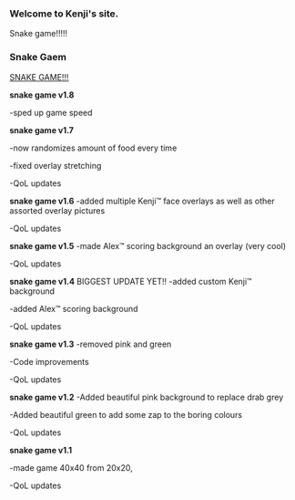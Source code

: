 ### Welcome to Kenji's site.
Snake game!!!!!

### Snake Gaem
[SNAKE GAME!!!](snakegame.html)

<b>snake game v1.8</b>

-sped up game speed

<b>snake game v1.7</b> 

-now randomizes amount of food every time

-fixed overlay stretching

-QoL updates

<b>snake game v1.6</b>
-added multiple Kenji™ face overlays as well as other assorted overlay pictures

-QoL updates

<b>snake game v1.5</b>
-made Alex™ scoring background an overlay (very cool)

-QoL updates

<b>snake game v1.4</b>
BIGGEST UPDATE YET!!
-added custom Kenji™ background

-added Alex™ scoring background

-QoL updates

<b>snake game v1.3</b>
-removed pink and green

-Code improvements

-QoL updates

<b>snake game v1.2</b>
-Added beautiful pink background to replace drab grey

-Added beautiful green to add some zap to the boring colours

-QoL updates


<b>snake game v1.1</b>

-made game 40x40 from 20x20,

-QoL updates
